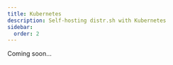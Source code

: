 ```yaml
---
title: Kubernetes
description: Self-hosting distr.sh with Kubernetes
sidebar:
  order: 2
---
```


Coming soon…
